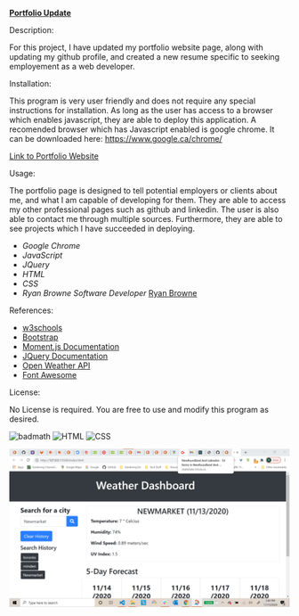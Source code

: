 [**Portfolio Update**](https://github.com/ryanbrowne360/PortfolioPageUpdate1.git)

Description:

For this project, I have updated my portfolio website page, along with updating my github profile, and created a new resume specific to seeking employement as a web developer.

Installation:

This program is very user friendly and does not require any special instructions for installation. As long as the user has access to a browser which enables javascript, they are able to deploy this application.
A recomended browser which has Javascript enabled is google chrome. It can be downloaded here: https://www.google.ca/chrome/

[Link to Portfolio Website](https://ryanbrowne360.github.io/PortfolioPageUpdate1/)

Usage:

The portfolio page is designed to tell potential employers or clients about me, and what I am capable of developing for them. They are able to access my other professional pages such as github and linkedin. The user is also able to contact me through multiple sources. Furthermore, they are able to see projects which I have succeeded in deploying.

- *Google Chrome*
- *JavaScript*
- *JQuery*
- *HTML*
- *CSS*
- *Ryan Browne Software Developer* [Ryan Browne](https://github.com/ryanbrowne360/)

References:

- [w3schools](https://www.w3schools.com/)
- [Bootstrap](https://getbootstrap.com/docs/4.4/getting-started/introduction/)
- [Moment.js Documentation](https://momentjs.com/docs/)
- [JQuery Documentation](https://api.jquery.com/)
- [Open Weather API](https://openweathermap.org/)
- [Font Awesome](https://fontawesome.com/)

License:

No License is required. You are free to use and modify this program as desired.

![badmath](https://img.shields.io/github/languages/top/nielsenjared/badmath)
![HTML](https://img.shields.io/badge/HTML-100%25-orange)
![CSS](https://img.shields.io/badge/CSS-100%25-yellowgreen)

![image](https://github.com/ryanbrowne360/WeatherDashboard/blob/main/Screenshot%202020-11-13%20154056.png)
	
